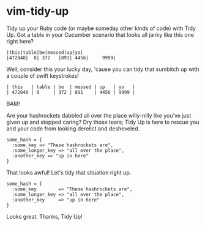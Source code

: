 # vim-tidy-up

Tidy up your Ruby code (or maybe someday other kinds of code) with Tidy Up.
Got a table in your Cucumber scenario that looks all janky like this one right
here?

    |this|table|be|messed|up|yo|
    |472848|  8| 372   |891| 4456|     9999|

Well, consider this your lucky day, 'cause you can tidy that sumbitch up with a
couple of swift keystrokes!

    | this   | table | be  | messed | up   | yo   |
    | 472848 | 8     | 372 | 891    | 4456 | 9999 |

BAM!

Are your hashrockets dabbled all over the place willy-nilly like you've just given
up and stopped caring? Dry those tears; Tidy Up is here to rescue you and your code
from looking derelict and desheveled.

    some_hash = {
      :some_key => "These hashrockets are",
      :some_longer_key => "all over the place",
      :another_key => "up in here"
    }

That looks awful! Let's tidy that situation right up.

    some_hash = {
      :some_key        => "These hashrockets are",
      :some_longer_key => "all over the place",
      :another_key     => "up in here"
    }

Looks great. Thanks, Tidy Up!
